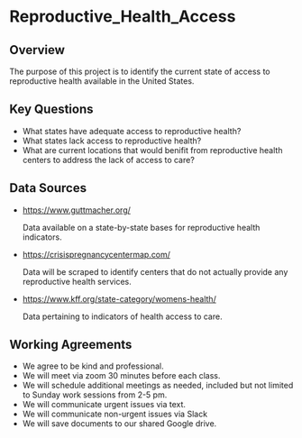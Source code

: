 # Reproductive_Health_Access

## Overview
The purpose of this project is to identify the current state of access to reproductive health available in the United States. 

## Key Questions
* What states have adequate access to reproductive health?
* What states lack access to reproductive health?
* What are current locations that would benifit from reproductive health centers to address the lack of access to care?

## Data Sources
* https://www.guttmacher.org/ 
    
    Data available on a state-by-state bases for reproductive health indicators.

* https://crisispregnancycentermap.com/

    Data will be scraped to identify centers that do not actually provide any reproductive health services. 

* https://www.kff.org/state-category/womens-health/

    Data pertaining to indicators of health access to care. 

## Working Agreements 
* We agree to be kind and professional.
* We will meet via zoom 30 minutes before each class.
* We will schedule additional meetings as needed, included but not limited to Sunday work sessions from 2-5 pm. 
* We will communicate urgent issues via text.
* We will communicate non-urgent issues via Slack
* We will save documents to our shared Google drive. 


